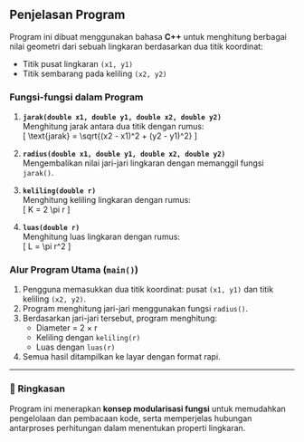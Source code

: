 ## Penjelasan Program

Program ini dibuat menggunakan bahasa **C++** untuk menghitung berbagai nilai geometri dari sebuah lingkaran berdasarkan dua titik koordinat:
- Titik pusat lingkaran `(x1, y1)`
- Titik sembarang pada keliling `(x2, y2)`

### Fungsi-fungsi dalam Program

1. **`jarak(double x1, double y1, double x2, double y2)`**  
   Menghitung jarak antara dua titik dengan rumus:  
   \[
   \text{jarak} = \sqrt{(x2 - x1)^2 + (y2 - y1)^2}
   \]

2. **`radius(double x1, double y1, double x2, double y2)`**  
   Mengembalikan nilai jari-jari lingkaran dengan memanggil fungsi `jarak()`.

3. **`keliling(double r)`**  
   Menghitung keliling lingkaran dengan rumus:  
   \[
   K = 2 \pi r
   \]

4. **`luas(double r)`**  
   Menghitung luas lingkaran dengan rumus:  
   \[
   L = \pi r^2
   \]

### Alur Program Utama (`main()`)

1. Pengguna memasukkan dua titik koordinat: pusat `(x1, y1)` dan titik keliling `(x2, y2)`.  
2. Program menghitung jari-jari menggunakan fungsi `radius()`.  
3. Berdasarkan jari-jari tersebut, program menghitung:
   - Diameter = 2 × r  
   - Keliling dengan `keliling(r)`  
   - Luas dengan `luas(r)`  
4. Semua hasil ditampilkan ke layar dengan format rapi.

---

### 🧠 Ringkasan
Program ini menerapkan **konsep modularisasi fungsi** untuk memudahkan pengelolaan dan pembacaan kode, serta memperjelas hubungan antarproses perhitungan dalam menentukan properti lingkaran.
